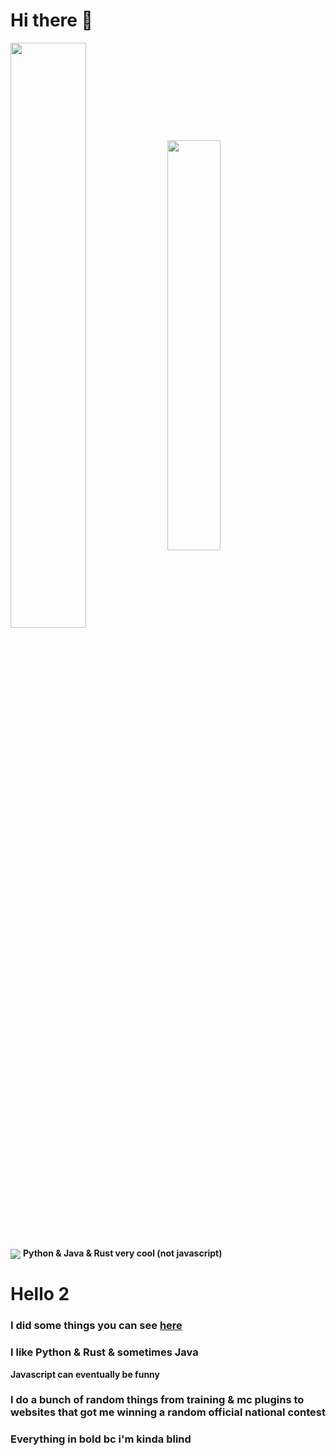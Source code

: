 # Hi there 👋

<p>
<img align="center" src=https://github-readme-stats-rust-kappa.vercel.app/api?username=nixuge&theme=tokyonight&show_icons=true&count_private=true&custom_title=Nixuge's%20Stats%20-%20Last%201%20Year width="49%">
<img align="center" src=https://github-readme-stats-rust-kappa.vercel.app/api/top-langs/?username=nixuge&theme=tokyonight&langs_count=10&layout=compact width="41%">
<br><br>
<img align="center"src=https://github-readme-stats-rust-kappa.vercel.app/api/wakatime?username=nixuge&theme=tokyonight max-width="49%">
<b>Python & Java & Rust very cool (not javascript)</b>
</p>

# Hello 2
### I did some things you can see [here](https://github.com/Nixuge?tab=repositories)  
### I like Python & Rust & sometimes Java
<b>Javascript can eventually be funny</b>  
### I do a bunch of random things from training & mc plugins to websites that got me winning a random official national contest

### Everything in bold bc i'm kinda blind
